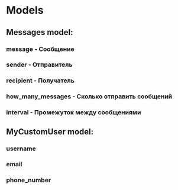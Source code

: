 # Models

## Messages model:
### message - Сообщение
### sender - Отправитель
### recipient - Получатель
### how_many_messages - Cколько отправить сообщений
### interval - Промежуток между сообщениями

## MyCustomUser model:
### username
### email
### phone_number
